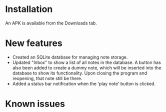 # Installation #

An APK is available from the Downloads tab.

# New features #
  * Created an SQLite database for managing note storage.
  * Updated "Inbox" to show a list of all notes in the database. A button has also been added to create a dummy note, which will be inserted into the database to show its functionality. Upon closing the program and reopening, that note still be there.
  * Added a status bar notification when the 'play note' button is clicked.


# Known issues #